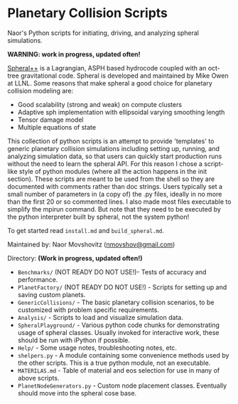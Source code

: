 Planetary Collision Scripts
===========================
Naor's Python scripts for initiating, driving, and analyzing spheral simulations.  

**WARNING: work in progress, updated often!**

[Spheral++](http://sourceforge.net/projects/spheral/) is a Lagrangian, ASPH based
hydrocode coupled with an oct-tree gravitational code. Spheral is developed and
maintained by Mike Owen at LLNL. Some reasons that make spheral a good choice for
planetary collision modeling are:  
  - Good scalability (strong and weak) on compute clusters
  - Adaptive sph implementation with ellipsoidal varying smoothing length  
  - Tensor damage model  
  - Multiple equations of state  

This collection of python scripts is an attempt to provide 'templates' to generic
planetary collision simulations including setting up, running, and analyzing
simulation data, so that users can quickly start production runs without the need
to learn the spheral API. For this reason I chose a script-like style of python
modules (where all the action happens in the init section). These scripts are
meant to be used from the shell so they are documented with comments rather than
doc strings. Users typically set a small number of parameters in (a copy of) the
.py files, ideally in no more than the first 20 or so commented lines. I also made
most files executable to simplify the mpirun command. But note that they need to
be executed by the python interpreter built by spheral, not the system python!

To get started read `install.md` and `build_spheral.md`.

Maintained by: Naor Movshovitz (nmovshov@gmail.com)

Directory: **(Work in progress, updated often!)**  
  - `Benchmarks/` (NOT READY DO NOT USE!)- Tests of accuracy and performance.  
  - `PlanetFactory/` (NOT READY DO NOT USE!) - Scripts for setting up and saving
     custom planets.
  - `GenericCollisions/` - The basic planetary collision scenarios, to be
     customized with problem specific requirements.
  - `Analysis/` - Scripts to load and visualize simulation data.  
  - `SpheralPlayground/` - Various python code chunks for demonstrating usage of
     spheral classes. Usually invoked for interactive work, these should be run
     with iPython if possible.
  - `Help/` - Some usage notes, troubleshooting notes, etc.
  - `shelpers.py` - A module containing some convenience methods used by the other
     scripts. This is a true python module, not an executable.
  - `MATERILAS.md` - Table of material and eos selection for use in many of above
     scripts.
  - `PlanetNodeGenerators.py` - Custom node placement classes. Eventually should
     move into the spheral cose base.
